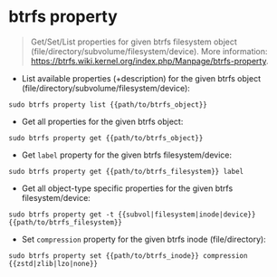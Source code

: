 # btrfs property

> Get/Set/List properties for given btrfs filesystem object (file/directory/subvolume/filesystem/device).
> More information: <https://btrfs.wiki.kernel.org/index.php/Manpage/btrfs-property>.

- List available properties (+description) for the given btrfs object (file/directory/subvolume/filesystem/device):

`sudo btrfs property list {{path/to/btrfs_object}}`

- Get all properties for the given btrfs object:

`sudo btrfs property get {{path/to/btrfs_object}}`

- Get `label` property for the given btrfs filesystem/device:

`sudo btrfs property get {{path/to/btrfs_filesystem}} label`

- Get all object-type specific properties for the given btrfs filesystem/device:

`sudo btrfs property get -t {{subvol|filesystem|inode|device}} {{path/to/btrfs_filesystem}}`

- Set `compression` property for the given btrfs inode (file/directory):

`sudo btrfs property set {{path/to/btrfs_inode}} compression {{zstd|zlib|lzo|none}}`
